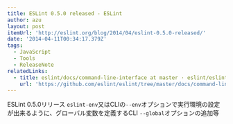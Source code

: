 ```yaml
---
title: ESLint 0.5.0 released - ESLint
author: azu
layout: post
itemUrl: 'http://eslint.org/blog/2014/04/eslint-0.5.0-released/'
date: '2014-04-11T00:34:17.379Z'
tags:
  - JavaScript
  - Tools
  - ReleaseNote
relatedLinks:
  - title: eslint/docs/command-line-interface at master · eslint/eslint
    url: 'https://github.com/eslint/eslint/tree/master/docs/command-line-interface#--env'
---
```

ESLint 0.5.0リリース
`eslint-env`又はCLIの`--env`オプションで実行環境の設定が出来るように、グローバル変数を定義するCLI `--global`オプションの追加等
